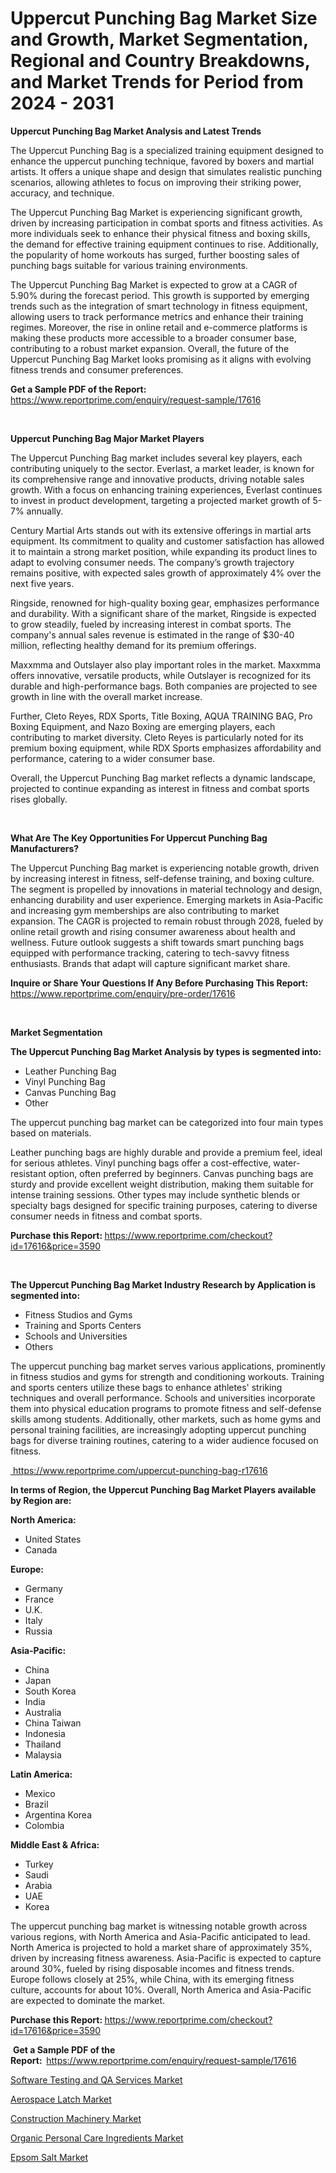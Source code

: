 <p><h1>Uppercut Punching Bag Market Size and Growth, Market Segmentation, Regional and Country Breakdowns, and Market Trends for Period from 2024 -  2031</h1></p><p><strong>Uppercut Punching Bag Market Analysis and Latest Trends</strong></p>
<p><p>The Uppercut Punching Bag is a specialized training equipment designed to enhance the uppercut punching technique, favored by boxers and martial artists. It offers a unique shape and design that simulates realistic punching scenarios, allowing athletes to focus on improving their striking power, accuracy, and technique. </p><p>The Uppercut Punching Bag Market is experiencing significant growth, driven by increasing participation in combat sports and fitness activities. As more individuals seek to enhance their physical fitness and boxing skills, the demand for effective training equipment continues to rise. Additionally, the popularity of home workouts has surged, further boosting sales of punching bags suitable for various training environments. </p><p>The Uppercut Punching Bag Market is expected to grow at a CAGR of 5.90% during the forecast period. This growth is supported by emerging trends such as the integration of smart technology in fitness equipment, allowing users to track performance metrics and enhance their training regimes. Moreover, the rise in online retail and e-commerce platforms is making these products more accessible to a broader consumer base, contributing to a robust market expansion. Overall, the future of the Uppercut Punching Bag Market looks promising as it aligns with evolving fitness trends and consumer preferences.</p></p>
<p><strong>Get a Sample PDF of the Report:&nbsp;</strong> <a href="https://www.reportprime.com/enquiry/request-sample/17616?utm_campaign=1144&utm_medium=2&utm_source=Github&utm_content=ia&utm_term=19112024&utm_id=uppercut-punching-bag">https://www.reportprime.com/enquiry/request-sample/17616</a></p>
<p>&nbsp;</p>
<p><strong>Uppercut Punching Bag Major Market Players</strong></p>
<p><p>The Uppercut Punching Bag market includes several key players, each contributing uniquely to the sector. Everlast, a market leader, is known for its comprehensive range and innovative products, driving notable sales growth. With a focus on enhancing training experiences, Everlast continues to invest in product development, targeting a projected market growth of 5-7% annually.</p><p>Century Martial Arts stands out with its extensive offerings in martial arts equipment. Its commitment to quality and customer satisfaction has allowed it to maintain a strong market position, while expanding its product lines to adapt to evolving consumer needs. The company’s growth trajectory remains positive, with expected sales growth of approximately 4% over the next five years.</p><p>Ringside, renowned for high-quality boxing gear, emphasizes performance and durability. With a significant share of the market, Ringside is expected to grow steadily, fueled by increasing interest in combat sports. The company's annual sales revenue is estimated in the range of $30-40 million, reflecting healthy demand for its premium offerings.</p><p>Maxxmma and Outslayer also play important roles in the market. Maxxmma offers innovative, versatile products, while Outslayer is recognized for its durable and high-performance bags. Both companies are projected to see growth in line with the overall market increase.</p><p>Further, Cleto Reyes, RDX Sports, Title Boxing, AQUA TRAINING BAG, Pro Boxing Equipment, and Nazo Boxing are emerging players, each contributing to market diversity. Cleto Reyes is particularly noted for its premium boxing equipment, while RDX Sports emphasizes affordability and performance, catering to a wider consumer base.</p><p>Overall, the Uppercut Punching Bag market reflects a dynamic landscape, projected to continue expanding as interest in fitness and combat sports rises globally.</p></p>
<p>&nbsp;</p>
<p><strong>What Are The Key Opportunities For Uppercut Punching Bag Manufacturers?</strong></p>
<p><p>The Uppercut Punching Bag market is experiencing notable growth, driven by increasing interest in fitness, self-defense training, and boxing culture. The segment is propelled by innovations in material technology and design, enhancing durability and user experience. Emerging markets in Asia-Pacific and increasing gym memberships are also contributing to market expansion. The CAGR is projected to remain robust through 2028, fueled by online retail growth and rising consumer awareness about health and wellness. Future outlook suggests a shift towards smart punching bags equipped with performance tracking, catering to tech-savvy fitness enthusiasts. Brands that adapt will capture significant market share.</p></p>
<p><strong>Inquire or Share Your Questions If Any Before Purchasing This Report:</strong> <a href="https://www.reportprime.com/enquiry/pre-order/17616?utm_campaign=1144&utm_medium=2&utm_source=Github&utm_content=ia&utm_term=19112024&utm_id=uppercut-punching-bag">https://www.reportprime.com/enquiry/pre-order/17616</a></p>
<p>&nbsp;</p>
<p><strong>Market Segmentation</strong></p>
<p><strong>The Uppercut Punching Bag Market Analysis by types is segmented into:</strong></p>
<p><ul><li>Leather Punching Bag</li><li>Vinyl Punching Bag</li><li>Canvas Punching Bag</li><li>Other</li></ul></p>
<p><p>The uppercut punching bag market can be categorized into four main types based on materials. </p><p>Leather punching bags are highly durable and provide a premium feel, ideal for serious athletes. Vinyl punching bags offer a cost-effective, water-resistant option, often preferred by beginners. Canvas punching bags are sturdy and provide excellent weight distribution, making them suitable for intense training sessions. Other types may include synthetic blends or specialty bags designed for specific training purposes, catering to diverse consumer needs in fitness and combat sports.</p></p>
<p><strong>Purchase this Report:&nbsp;</strong><a href="https://www.reportprime.com/checkout?id=17616&price=3590&utm_campaign=1144&utm_medium=2&utm_source=Github&utm_content=ia&utm_term=19112024&utm_id=uppercut-punching-bag">https://www.reportprime.com/checkout?id=17616&price=3590</a></p>
<p>&nbsp;</p>
<p><strong>The Uppercut Punching Bag Market Industry Research by Application is segmented into:</strong></p>
<p><ul><li>Fitness Studios and Gyms</li><li>Training and Sports Centers</li><li>Schools and Universities</li><li>Others</li></ul></p>
<p><p>The uppercut punching bag market serves various applications, prominently in fitness studios and gyms for strength and conditioning workouts. Training and sports centers utilize these bags to enhance athletes' striking techniques and overall performance. Schools and universities incorporate them into physical education programs to promote fitness and self-defense skills among students. Additionally, other markets, such as home gyms and personal training facilities, are increasingly adopting uppercut punching bags for diverse training routines, catering to a wider audience focused on fitness.</p></p>
<p><a href="https://www.reportprime.com/uppercut-punching-bag-r17616?utm_campaign=1144&utm_medium=2&utm_source=Github&utm_content=ia&utm_term=19112024&utm_id=uppercut-punching-bag">&nbsp;https://www.reportprime.com/uppercut-punching-bag-r17616</a></p>
<p><strong>In terms of Region, the Uppercut Punching Bag Market Players available by Region are:</strong></p>
<p>
    <p> <strong> North America: </strong>
        <ul>
            <li>United States</li>
            <li>Canada</li>
        </ul>
        </p> 
    <p> <strong> Europe: </strong>
        <ul>
            <li>Germany</li>
            <li>France</li>
            <li>U.K.</li>
            <li>Italy</li>
            <li>Russia</li>
        </ul>
        </p> 
    <p> <strong> Asia-Pacific: </strong>
        <ul>
            <li>China</li>
            <li>Japan</li>
            <li>South Korea</li>
            <li>India</li>
            <li>Australia</li>
            <li>China Taiwan</li>
            <li>Indonesia</li>
            <li>Thailand</li>
            <li>Malaysia</li>
        </ul>
        </p> 
    <p> <strong> Latin America: </strong>
        <ul>
            <li>Mexico</li>
            <li>Brazil</li>
            <li>Argentina Korea</li>
            <li>Colombia</li>
        </ul>
        </p> 
    <p> <strong> Middle East & Africa: </strong>
        <ul>
            <li>Turkey</li>
            <li>Saudi</li>
            <li>Arabia</li>
            <li>UAE</li>
            <li>Korea</li>
        </ul>
    </p>
    </p>
<p><p>The uppercut punching bag market is witnessing notable growth across various regions, with North America and Asia-Pacific anticipated to lead. North America is projected to hold a market share of approximately 35%, driven by increasing fitness awareness. Asia-Pacific is expected to capture around 30%, fueled by rising disposable incomes and fitness trends. Europe follows closely at 25%, while China, with its emerging fitness culture, accounts for about 10%. Overall, North America and Asia-Pacific are expected to dominate the market.</p></p>
<p><strong>Purchase this Report: </strong><a href="https://www.reportprime.com/checkout?id=17616&price=3590&utm_campaign=1144&utm_medium=2&utm_source=Github&utm_content=ia&utm_term=19112024&utm_id=uppercut-punching-bag">https://www.reportprime.com/checkout?id=17616&price=3590</a></p>
<p>&nbsp;<strong>Get a Sample PDF of the Report:&nbsp;&nbsp;</strong><a href="https://www.reportprime.com/enquiry/request-sample/17616?utm_campaign=1144&utm_medium=2&utm_source=Github&utm_content=ia&utm_term=19112024&utm_id=uppercut-punching-bag">https://www.reportprime.com/enquiry/request-sample/17616</a></p>
<p><strong></strong></p>
<p><p><a href="https://issuu.com/reportprime-2/docs/software-testing-and-qa-services-ma_5db16a6805b2f2?utm_campaign=1144&utm_medium=2&utm_source=Github&utm_content=ia&utm_term=19112024&utm_id=uppercut-punching-bag">Software Testing and QA Services Market</a></p><p><a href="https://issuu.com/reportprime-2/docs/aerospace-latch-market-size-2030.pp_19209714086be9?utm_campaign=1144&utm_medium=2&utm_source=Github&utm_content=ia&utm_term=19112024&utm_id=uppercut-punching-bag">Aerospace Latch Market</a></p><p><a href="https://www.linkedin.com/pulse/construction-machinery-mosaic-piecing-together-global-ribse?utm_campaign=1144&utm_medium=2&utm_source=Github&utm_content=ia&utm_term=19112024&utm_id=uppercut-punching-bag">Construction Machinery Market</a></p><p><a href="https://www.linkedin.com/pulse/organic-personal-care-ingredients-market-growth-segmentation-rja8e?utm_campaign=1144&utm_medium=2&utm_source=Github&utm_content=ia&utm_term=19112024&utm_id=uppercut-punching-bag">Organic Personal Care Ingredients Market</a></p><p><a href="https://www.linkedin.com/pulse/global-epsom-salt-market-sector2024-2031-metrics-strategic-evbbe?utm_campaign=1144&utm_medium=2&utm_source=Github&utm_content=ia&utm_term=19112024&utm_id=uppercut-punching-bag">Epsom Salt Market</a></p></p>